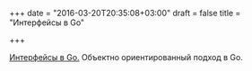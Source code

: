 +++
date = "2016-03-20T20:35:08+03:00"
draft = false
title = "Интерфейсы в Go"

+++

<p><a href="http://bit.ly/259zRjJ">Интерфейсы в Go.</a> Объектно ориентированный подход в Go.</p>

